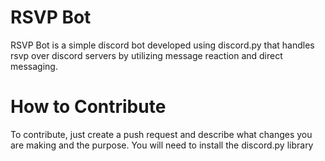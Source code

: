 # RSVP Bot
RSVP Bot is a simple discord bot developed using discord.py that handles rsvp over discord servers by utilizing message reaction and direct messaging.


# How to Contribute
To contribute, just create a push request and describe what changes you are making and the purpose. You will need to install the discord.py library
